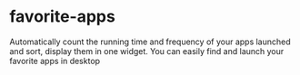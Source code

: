 favorite-apps
=============

Automatically count the running time and frequency of your apps launched and sort, display them in one widget.  You can easily find and launch your favorite apps in desktop 
